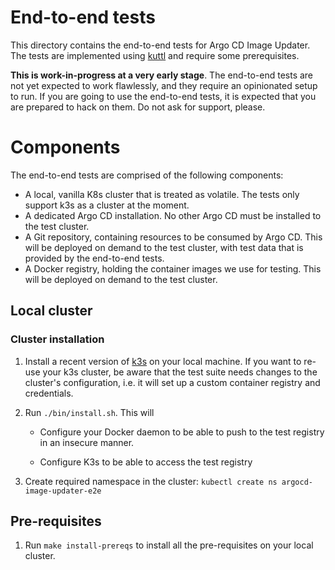 # End-to-end tests

This directory contains the end-to-end tests for Argo CD Image Updater. The
tests are implemented using [kuttl](https://kuttl.dev) and require some
prerequisites.

**This is work-in-progress at a very early stage**. The end-to-end tests are
not yet expected to work flawlessly, and they require an opinionated setup to
run. If you are going to use the end-to-end tests, it is expected that you are
prepared to hack on them. Do not ask for support, please.

# Components

The end-to-end tests are comprised of the following components:

* A local, vanilla K8s cluster that is treated as volatile. The tests only
  support k3s as a cluster at the moment.
* A dedicated Argo CD installation. No other Argo CD must be installed to
  the test cluster.
* A Git repository, containing resources to be consumed by Argo CD.
  This will be deployed on demand to the test cluster, with test data that
  is provided by the end-to-end tests.
* A Docker registry, holding the container images we use for testing.
  This will be deployed on demand to the test cluster.

## Local cluster

### Cluster installation

1. Install a recent version of [k3s](https://k3s.io/) on your local machine.
   If you want to re-use your k3s cluster, be aware that the test suite needs
   changes to the cluster's configuration, i.e. it will set up a custom
   container registry and credentials.

2. Run `./bin/install.sh`. This will

    * Configure your Docker daemon to be able to push to the test registry in
      an insecure manner.

    * Configure K3s to be able to access the test registry

3. Create required namespace in the cluster: `kubectl create ns argocd-image-updater-e2e`

## Pre-requisites

1. Run `make install-prereqs` to install all the pre-requisites on your local
   cluster.
